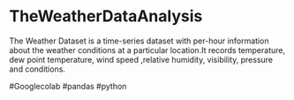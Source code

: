 # TheWeatherDataAnalysis

The Weather Dataset is a time-series dataset with per-hour information about the weather conditions at a particular location.It records temperature, dew point temperature, wind speed ,relative humidity, visibility, pressure and conditions. 

#Googlecolab #pandas #python
